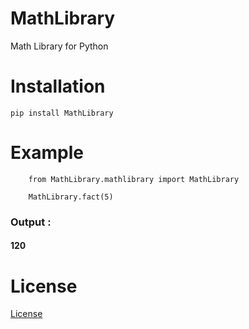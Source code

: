 # MathLibrary
Math Library for Python

# Installation
<pre><code>pip install MathLibrary</code></pre>

# Example
        
        from MathLibrary.mathlibrary import MathLibrary
        
        MathLibrary.fact(5)
        
     
### Output : 
#### 120
# License
[License](https://github.com/abdulsamedkeskin/MathLibrary/blob/main/LICENSE)

